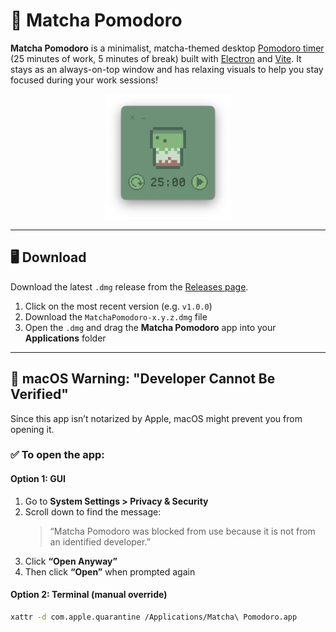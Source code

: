 # 🍵 Matcha Pomodoro

**Matcha Pomodoro** is a minimalist, matcha-themed desktop [Pomodoro timer](https://en.wikipedia.org/wiki/Pomodoro_Technique) (25 minutes of work, 5 minutes of break) built with [Electron](https://www.electronjs.org/) and [Vite](https://vitejs.dev/). It stays as an always-on-top window and has relaxing visuals to help you stay focused during your work sessions!

<p align="center">
  <img src="./assets/pomodoro_screenshot.png" width="200" alt="Matcha Pomodoro Timer Screenshot"/>
</p>

---

## 🖥️ Download

Download the latest `.dmg` release from the [Releases page](https://github.com/divyack2/matcha_pomodoro/releases).

1. Click on the most recent version (e.g. `v1.0.0`)
2. Download the `MatchaPomodoro-x.y.z.dmg` file
3. Open the `.dmg` and drag the **Matcha Pomodoro** app into your **Applications** folder

---

## 🍏 macOS Warning: "Developer Cannot Be Verified"

Since this app isn’t notarized by Apple, macOS might prevent you from opening it.

### ✅ To open the app:

#### Option 1: GUI
1. Go to **System Settings > Privacy & Security**
2. Scroll down to find the message:  
   > “Matcha Pomodoro was blocked from use because it is not from an identified developer.”
3. Click **“Open Anyway”**
4. Then click **“Open”** when prompted again

#### Option 2: Terminal (manual override)
```bash
xattr -d com.apple.quarantine /Applications/Matcha\ Pomodoro.app
```
